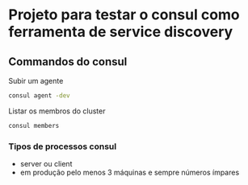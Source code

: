 # Projeto para testar o consul como ferramenta de service discovery

## Commandos do consul

Subir um agente 
```bash
consul agent -dev
```

Listar os membros do cluster
```bash
consul members
```

### Tipos de processos consul
- server ou client
- em produção pelo menos 3 máquinas e sempre números ímpares


